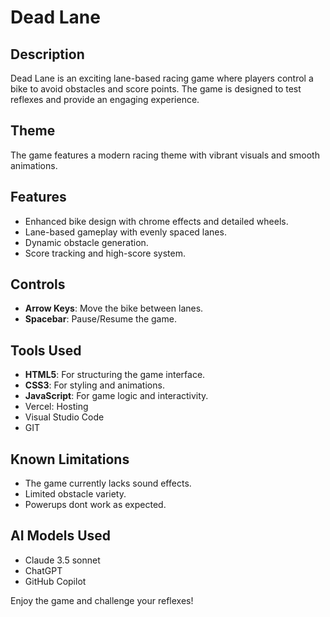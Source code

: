 # Dead Lane

## Description
Dead Lane is an exciting lane-based racing game where players control a bike to avoid obstacles and score points. The game is designed to test reflexes and provide an engaging experience.

## Theme
The game features a modern racing theme with vibrant visuals and smooth animations.

## Features
- Enhanced bike design with chrome effects and detailed wheels.
- Lane-based gameplay with evenly spaced lanes.
- Dynamic obstacle generation.
- Score tracking and high-score system.

## Controls
- **Arrow Keys**: Move the bike between lanes.
- **Spacebar**: Pause/Resume the game.

## Tools Used
- **HTML5**: For structuring the game interface.
- **CSS3**: For styling and animations.
- **JavaScript**: For game logic and interactivity.
- Vercel: Hosting
- Visual Studio Code
- GIT

## Known Limitations
- The game currently lacks sound effects.
- Limited obstacle variety.
- Powerups dont work as expected.

## AI Models Used
- Claude 3.5 sonnet
- ChatGPT
- GitHub Copilot


Enjoy the game and challenge your reflexes!